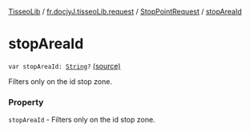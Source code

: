 [TisseoLib](../../index.md) / [fr.docjyJ.tisseoLib.request](../index.md) / [StopPointRequest](index.md) / [stopAreaId](./stop-area-id.md)

# stopAreaId

`var stopAreaId: `[`String`](https://kotlinlang.org/api/latest/jvm/stdlib/kotlin/-string/index.html)`?` [(source)](https://github.com/docjyJ/TisseoLib/tree/master/src/main/kotlin/fr/docjyJ/tisseoLib/request/StopPointRequest.kt#L37)

Filters only on the id stop zone.

### Property

`stopAreaId` - Filters only on the id stop zone.
